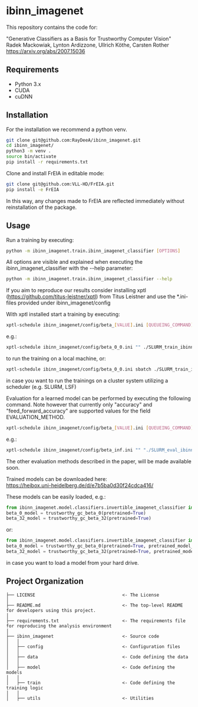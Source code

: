 # ibinn_imagenet

This repository contains the code for: 
  
"Generative Classifiers as a Basis for Trustworthy Computer Vision"  
Radek Mackowiak, Lynton Ardizzone, Ullrich Köthe, Carsten Rother  
https://arxiv.org/abs/2007.15036

## Requirements
* Python 3.x
* CUDA
* cuDNN

## Installation
For the installation we recommend a python venv.
```sh
git clone git@github.com:RayDeeA/ibinn_imagenet.git
cd ibinn_imagenet/
python3 -m venv .
source bin/activate
pip install -r requirements.txt
```
Clone and install FrEIA in editable mode:
```sh
git clone git@github.com:VLL-HD/FrEIA.git
pip install -e FrEIA
```
In this way, any changes made to FrEIA are reflected immediately without reinstallation of the package.

## Usage
Run a training by executing:
```sh
python -m ibinn_imagenet.train.ibinn_imagenet_classifier [OPTIONS]
```
All options are visible and explained when executing the ibinn_imagenet_classifier with the --help parameter:
```sh
python -m ibinn_imagenet.train.ibinn_imagenet_classifier --help
```

If you aim to reproduce our results consider installing xptl (https://github.com/titus-leistner/xptl) from Titus Leistner and use the *.ini-files provided under ibinn_imagenet/config

With xptl installed start a training by executing:
```sh
xptl-schedule ibinn_imagenet/config/beta_[VALUE].ini [QUEUEING_COMMAND] ./SLURM_train_ibinn_imagenet_classifier.sh [OUTPUT_FOLDER]
```
e.g.:
```sh
xptl-schedule ibinn_imagenet/config/beta_0_0.ini "" ./SLURM_train_ibinn_imagenet_classifier.sh /mnt/data/output
```
to run the training on a local machine, or:
```sh
xptl-schedule ibinn_imagenet/config/beta_0_0.ini sbatch ./SLURM_train_ibinn_imagenet_classifier.sh /mnt/data/output
```
in case you want to run the trainings on a cluster system utilizing a scheduler (e.g. SLURM, LSF)

Evaluation for a learned model can be performed by executing the following command. Note however that currently only "accuracy" and "feed_forward_accuracy" are supported values for the field EVALUATION_METHOD.
```sh
xptl-schedule ibinn_imagenet/config/beta_[VALUE].ini [QUEUEING_COMMAND] "./SLURM_eval_ibinn_imagenet_classifier.sh [PATH_TO_MODEL_FILE] [EVALUATION_METHOD]"
```
e.g.:
```sh
xptl-schedule ibinn_imagenet/config/beta_inf.ini "" "./SLURM_eval_ibinn_imagenet_classifier.sh /path/to/models/directory/beta_inf.avg accuracy"
```
The other evaluation methods described in the paper, will be made available soon.

Trained models can be downloaded here:  
https://heibox.uni-heidelberg.de/d/e7b5ba0d30f24cdca416/

These models can be easily loaded, e.g.:

```python
from ibinn_imagenet.model.classifiers.invertible_imagenet_classifier import trustworthy_gc_beta_0, trustworthy_gc_beta_32
beta_0_model = trustworthy_gc_beta_0(pretrained=True)
beta_32_model = trustworthy_gc_beta_32(pretrained=True)
```
or:
```python
from ibinn_imagenet.model.classifiers.invertible_imagenet_classifier import trustworthy_gc_beta_0, trustworthy_gc_beta_32
beta_0_model = trustworthy_gc_beta_0(pretrained=True, pretrained_model_path="/path/to/beta_0.avg.pt")
beta_32_model = trustworthy_gc_beta_32(pretrained=True, pretrained_model_path="/path/to/beta_32.avg.pt")
```
in case you want to load a model from your hard drive.

## Project Organization

    ├── LICENSE                                 <- The License
    │
    ├── README.md                               <- The top-level README for developers using this project.
    │
    ├── requirements.txt                        <- The requirements file for reproducing the analysis environment
    │
    ├── ibinn_imagenet                          <- Source code
    │   │
    │   ├── config                              <- Configuration files
    │   │
    │   ├── data                                <- Code defining the data
    │   │
    │   ├── model                               <- Code defining the models
    │   │
    │   ├── train                               <- Code defining the training logic
    │   │
    │   ├── utils                               <- Utilities
